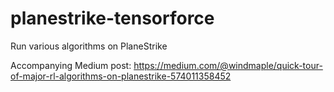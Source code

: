 # planestrike-tensorforce
Run various algorithms on PlaneStrike

Accompanying Medium post:
https://medium.com/@windmaple/quick-tour-of-major-rl-algorithms-on-planestrike-574011358452
